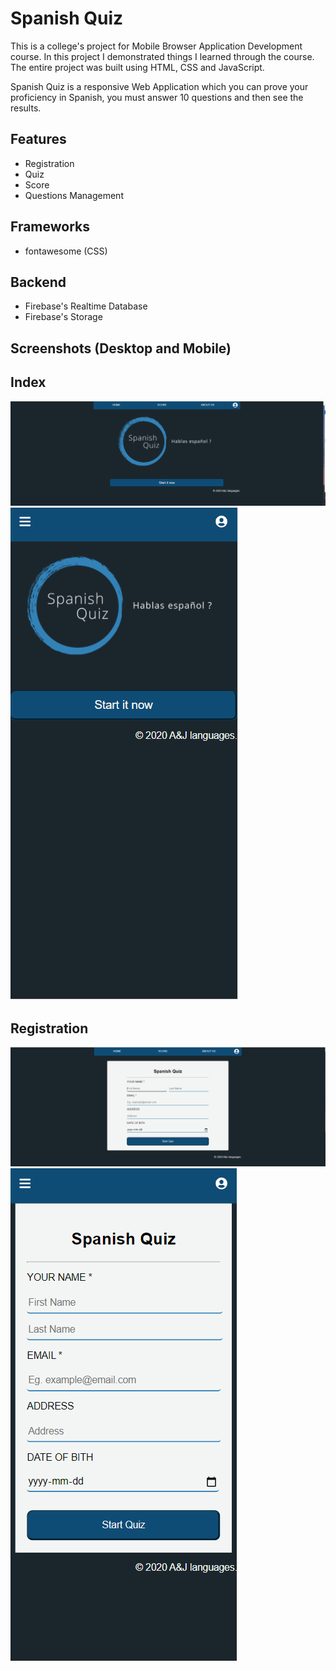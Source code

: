 # Spanish Quiz
This is a college's project for Mobile Browser Application Development course. In this project I demonstrated things I learned through the course. The entire project was built using HTML, CSS and JavaScript.

Spanish Quiz is a responsive Web Application which you can prove your proficiency in Spanish, you must answer 10 questions and then see the results.

## Features
* Registration
* Quiz
* Score
* Questions Management

## Frameworks
* fontawesome (CSS)

## Backend
* Firebase's Realtime Database
* Firebase's Storage

## Screenshots (Desktop and Mobile)

## Index
![](/quiz-images/index.png)
![](/quiz-images/index-mobile.png)

## Registration
![](/quiz-images/registration.png)
![](/quiz-images/registration-m.png)
